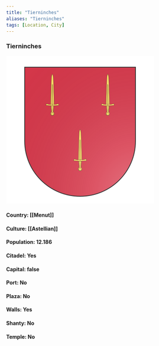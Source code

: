 ```yaml
---
title: "Tierninches"
aliases: "Tierninches"
tags: [Location, City]
---
```

### Tierninches
![](attachment/8a786f93000fdf741ddde601f21ab398.svg)

#### Country: [[Menut]]

#### Culture: [[Astellian]]

#### Population: 12.186

#### Citadel: Yes

#### Capital: false

#### Port: No

#### Plaza: No

#### Walls: Yes

#### Shanty: No

#### Temple: No

